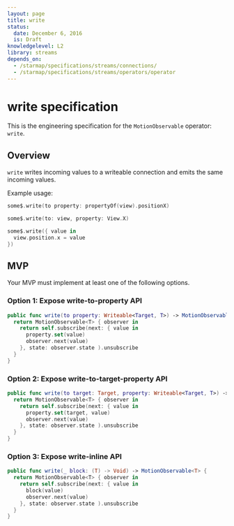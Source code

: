 ```yaml
---
layout: page
title: write
status:
  date: December 6, 2016
  is: Draft
knowledgelevel: L2
library: streams
depends_on:
  - /starmap/specifications/streams/connections/
  - /starmap/specifications/streams/operators/operator
---
```


# write specification

This is the engineering specification for the `MotionObservable` operator: `write`.

## Overview

`write` writes incoming values to a writeable connection and emits the same incoming values.

Example usage:

```swift
some$.write(to property: propertyOf(view).positionX)

some$.write(to: view, property: View.X)

some$.write({ value in
  view.position.x = value
})
```

## MVP

Your MVP must implement at least one of the following options.

### Option 1: Expose write-to-property API

```swift
public func write(to property: Writeable<Target, T>) -> MotionObservable<T> {
  return MotionObservable<T> { observer in
    return self.subscribe(next: { value in
      property.set(value)
      observer.next(value)
    }, state: observer.state ).unsubscribe
  }
}
```

### Option 2: Expose write-to-target-property API

```swift
public func write(to target: Target, property: Writeable<Target, T>) -> MotionObservable<T> {
  return MotionObservable<T> { observer in
    return self.subscribe(next: { value in
      property.set(target, value)
      observer.next(value)
    }, state: observer.state ).unsubscribe
  }
}
```

### Option 3: Expose write-inline API

```swift
public func write(_ block: (T) -> Void) -> MotionObservable<T> {
  return MotionObservable<T> { observer in
    return self.subscribe(next: { value in
      block(value)
      observer.next(value)
    }, state: observer.state ).unsubscribe
  }
}
```
